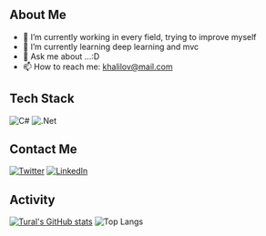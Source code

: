 
   ## About Me
- 🔭 I’m currently working in every field, trying to improve myself
- 🌱 I’m currently learning deep learning and mvc
- 💬 Ask me about ...:D
- 📫 How to reach me: khalilov@mail.com

 ## Tech Stack
 ![C#](https://img.shields.io/badge/c%23-%23239120.svg?style=for-the-badge&logo=c-sharp&logoColor=white) ![.Net](https://img.shields.io/badge/.NET-5C2D91?style=for-the-badge&logo=.net&logoColor=white)

 ## Contact Me
 [![Twitter](https://img.shields.io/badge/Twitter-1DA1F2?style=for-the-badge&logo=twitter&logoColor=white)](https://twitter.com/trlkhllv)
 [![LinkedIn](https://img.shields.io/badge/LinkedIn-0077B5?style=for-the-badge&logo=linkedin&logoColor=white)](https://www.linkedin.com/in/tural-khalilov-6222341b7/)
 
 ## Activity
[![Tural's GitHub stats](https://github-readme-stats.vercel.app/api?username=TuralKhalilov&show_icons=true&theme=dark&hide_border=true&show_owner=true)](https://github.com/TuralKhalilov/github-readme-stats)
![Top Langs](https://github-readme-stats.vercel.app/api/top-langs/?username=TuralKhalilov&theme=dark&show_icons=true&hide_border=true)
